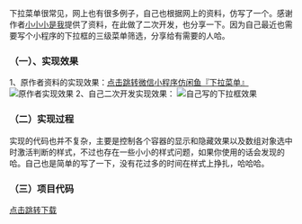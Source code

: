 下拉菜单很常见，网上也有很多例子，自己也根据网上的资料，仿写了一个。感谢作者[小小小是我](https://blog.csdn.net/laokdidiao/article/details/53565679)提供了资料，在此做了二次开发，也分享一下。因为自己最近也需要写个小程序的下拉框的三级菜单筛选，分享给有需要的人哈。
### （一）、实现效果
1、原作者资料的实现效果：[点击跳转微信小程序仿闲鱼『下拉菜单』](https://blog.csdn.net/laokdidiao/article/details/53565679)
![原作者实现效果](https://img-blog.csdn.net/20161211111615845?watermark/2/text/aHR0cDovL2Jsb2cuY3Nkbi5uZXQvbGFva2RpZGlhbw==/font/5a6L5L2T/fontsize/400/fill/I0JBQkFCMA==/dissolve/70/gravity/SouthEast)
2、自己二次开发实现效果：
![自己写的下拉框效果](https://img-blog.csdn.net/20180826120714347?watermark/2/text/aHR0cHM6Ly9ibG9nLmNzZG4ubmV0L3FxXzM1MzI0NDUz/font/5a6L5L2T/fontsize/400/fill/I0JBQkFCMA==/dissolve/70)

### （二）实现过程
实现的代码也并不复杂，主要是控制各个容器的显示和隐藏效果以及数组对象选中时激活判断的样式，不过也存在一些小小的样式问题，如果你使用的话会发现的哈。自己也是简单的写了一下，没有花过多的时间在样式上挣扎，哈哈哈。

### （三）项目代码
[点击跳转下载](https://github.com/super456/dropDownBoxFilter)